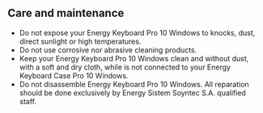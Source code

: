 ## Care and maintenance
- Do not expose your Energy Keyboard Pro 10 Windows to knocks, dust, direct sunlight or high temperatures.
- Do not use corrosive nor abrasive cleaning products.
- Keep your Energy Keyboard Pro 10 Windows clean and without dust, with a soft and dry cloth, while is not connected to your Energy Keyboard Case Pro 10 Windows.
- Do not disassemble Energy Keyboard Pro 10 Windows. All reparation should be done exclusively by Energy Sistem Soyntec S.A. qualified staff.

